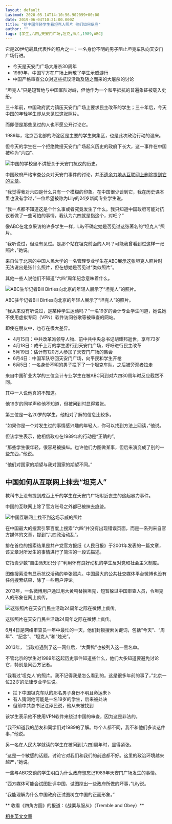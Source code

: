 ```yaml
---
layout: default
Lastmod: 2020-05-14T14:10:56.902099+00:00
date: 2019-06-04T10:21:00.000Z
title: "给中国年轻学生看坦克人照片 他们如何反应"
author: ""
tags: [学生,六四,天安门广场,坦克,照片,1989,ABC]
---
```


它是20世纪最具代表性的照片之一：一名身份不明的男子阻止坦克车队向天安门广场行进。

*   今天是天安门广场大屠杀30周年
*   1989年，中国军方在广场上解散了学生示威游行
*   中国严格审查公众对这些抗议活动及随之而来的大屠杀的讨论

“坦克人”只是短暂地与中国军队对峙，但他作为一个和平抵抗的普遍象征被载入史册。

三十年前，中国政府武力镇压天安门广场上要求民主改革的学生；三十年后，今天中国的年轻学生却从未见过这张照片。

而即便是那些见过的人也不愿公开讨论它。

1989年，北京西北部的海淀区是主要的学生聚集区，也是此次政治行动的温床。

但今天的学生在一个拒绝教授天安门广场起义历史的政府下长大，这一事件在中国被称为“六四”。

![中国的学校里不讲授关于天安门抗议的历史。](https://images.weserv.nl/?url=https%3A//www.abc.net.au/cm/rimage/11156090-3x2-thumbnail.jpg%3Fv%3D3)

中国政府严格审查公众对天安门事件的讨论，并[不遗余力地从互联网上删除提到它的文章](https://www.abc.net.au/news/2019-05-27/chinas-ai-censors-ramp-up-ahead-of-tiananmen-anniversary/11151470)。

“我觉得我对六四是什么只有一个模糊的印象。在中国很少谈到它，我在历史课本里也没有学过，”一位希望被称为Lily的24岁新闻专业学生说。

“我一点都不知道这是个什么事或者究竟发生了什么。我只知道中国政府可能对抗议者做了一些可怕的事情，我认为六四就是指这个，对吧？”

像ABC在北京采访的许多学生一样，Lily不确定她是否见过这张著名的“坦克人”照片。

“我听说过，但没有见过。是那个站在坦克前面的人吗？可能我曾看到过这样一张照片，”她说。

来自位于北京的中国人民大学的一名管理专业学生在ABC展示这张坦克人照片时无法说出是张什么照片，但在想她是否见过“类似照片”。

其他一些人说他们不知道“六四”周年纪念意味着什么。

![ABC驻华记者Bill Birtles向北京的年轻人展示了“坦克人”的照片。](https://images.weserv.nl/?url=https%3A//www.abc.net.au/cm/rimage/11160220-3x2-thumbnail.png%3Fv%3D2)

ABC驻华记者Bill Birtles向北京的年轻人展示了“坦克人”的照片。

“我从来没有听说过，是某种学生运动吗？”一名19岁的会计专业学生问道，她说她不使用虚拟专网（VPN）软件访问谷歌等被审查的网站。

即使在朋友中，也存在很大差异。

*   4月15日：中共改革派领导人物、前中共中央总书记胡耀邦逝世，享年73岁
*   4月18日：成千上万的学生游行到天安门广场，呼吁进行民主改革
*   5月19日：估计有120万人参加了天安门广场的集会
*   6月4日：中国军队夺回天安门广场，向平民和学生开枪
*   6月5日：一名身份不明的男子拦下了一个坦克车队，之后被旁观者拉走

来自中国矿业大学的三位会计专业学生在被ABC问到对六四30周年时反应截然不同。

其中一人说他真的不知道。

他19岁的同学声称他不知道，但被问到时显得紧张。

第三位是一名20岁的学生，他相对了解的信息比较多。

“如果你是一个对发生过的事情感兴趣的年轻人，你可以找到方法上网读，”他说。

但该学生表示，他相信政府在1989年的行动是“正确的”。

“那些学生很年轻，很容易被操纵。也许他们力图做某事，但后来演变成了别的一些东西，”他说。

“他们对国家的期望与我对国家的期望不同。”

**中国如何从互联网上抹去“坦克人”**
--------------------

教科书上没有提到成百上千的学生在天安门广场附近丧生的这起暴力事件。

中国的互联网上除了官方账号之外都已被抹去痕迹。

![中国互联网上找不到这场示威的照片](https://images.weserv.nl/?url=https%3A//www.abc.net.au/cm/rimage/11156772-3x2-thumbnail.jpg%3Fv%3D2)

在中国最大的搜索引擎百度上搜索“六四”并没有出现错误页面，而是一系列来自官方媒体的文章，提到“六四政治动乱”。

排在首位的搜索结果是共产党官方报纸《人民日报》于2001年发表的一篇文章，该文章对所发生的事情进行了简洁的一段式描述。

它指责少数“自由派知识分子”利用怀有良好动机的学生反对党和社会主义制度。

图像搜索没有显示抗议活动的单张照片。中国最大的公共社交媒体平台微博也没有任何搜索结果，除了一些用户评论。

2013年，一名微博用户通过用大黄鸭替换坦克，短暂躲过中国审查人员，令坦克人的形象在网上疯传。

![这张照片在天安门民主活动24周年之际在微博上疯传。](https://images.weserv.nl/?url=https%3A//www.abc.net.au/cm/rimage/11156420-3x2-thumbnail.jpg%3Fv%3D2)

这张照片在天安门民主活动24周年之际在微博上疯传。

6月4日是网络审查员一年中最忙的一天，他们封锁搜索关键词，包括“今天”、“周年”、“纪念”、“坦克人”和“烛光”。

2013年， 当政府遇到了这一网红后，“大黄鸭”也被列入这一黑名单。

不管北京的学生对1989年这起历史事件知道些什么，他们大多知道要避免讨论它，特别是同西方记者。

“我看过'坦克人'的照片。我不记得我是怎么看到的。这是很多年前的事了，”北京一位22岁的法律专业学生说。

*   拦下中国坦克车队的那名男子身份不明且命运未卜
*   有人猜测他可能是一名19岁的学生，后来被处决
*   但前中共总书记江泽民说，他从未被找到

该学生表示他不使用VPN软件来绕过中国的审查，因为这是非法的。

“我不知道我的朋友和同学们对1989的了解。每个人都不同，我不和他们多谈这件事，”他说。

另一名在人民大学就读的学生在被问到\[六四\]周年时，显得紧张。

“这是一个敏感的话题。讨论它对我们和我们的前途都不好。这里的政治环境越来越严，”她说。

一些与ABC交谈的学生明白为什么政府想忘记1989年天安门广场发生的事情。

“西方媒体可能会试图批评中国，试图挖出一些政府所做的坏事，”Lily说。

“我能理解为什么中国政府正试图树立中国的正面形象。”

** 收看《四角方圆》的报道：《战栗与服从》（Tremble and Obey）**

[相关英文文章](https://www.abc.net.au/news/2019-06-04/tiananmen-30th-anniversary-young-people-dont-know-tank-man/11152324)

